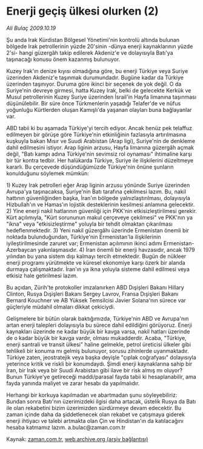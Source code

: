 # Enerji geçiş ülkesi olurken (2)

*Ali Bulaç 2009.10.19*

<tr><td class="metin" colspan="2" style="padding-top: 20px; padding-left: 5px; padding-right: 10px;">Şu anda Irak Kürdistan Bölgesel Yönetimi'nin kontrolü altında bulunan bölgede Irak petrollerinin yüzde 20'sinin -dünya enerji kaynaklarının yüzde 2'si- hangi güzergâh takip edilerek Akdeniz'e ve dolayısıyla Batı'ya taşınacağı konusu önem kazanmış bulunuyor.</td></tr><tr><td class="metin" colspan="2" style="padding-top: 20px; padding-left: 5px; padding-right: 10px;"><p> Kuzey Irak'ın denize kıyısı olmadığına göre, bu enerji Türkiye veya Suriye üzerinden Akdeniz'e taşınmak durumundadır. Bugüne kadar da Türkiye üzerinden taşınıyor. Duruma göre ikinci bir seçenek de yok değil. O da Suriye'nin devreye girmesi, hatta Kuzey Irak, belki de gelecekte Kerkük ve Musul petrollerinin Kuzey Suriye üzerinden İsrail'in Hayfa limanına taşınması düşünülebilir. Bir süre önce Türkmenlerin yaşadığı Telafer'de ve nüfus yoğunluğu Kürtlerden oluşan Kamışlı'da yaşanan olayları buna bağlayanlar var.
<p>ABD tabii ki bu aşamada Türkiye'yi tercih ediyor. Ancak henüz pek telaffuz edilmeyen bir görüşe göre Türkiye'nin etkinliğinin fazlasıyla artırılmasına kuşkuyla bakan Mısır ve Suudi Arabistan (Arap ligi), Suriye'nin de denkleme dahil edilmesini istiyor. Arap liginin arzusu, Hayfa limanına güzergâh açmak değil, "Batı kampı adına Türkiye'nin sevimsiz rol oynaması" ihtimaline karşı bir tür kontra tedbir. Her halükarda Türkiye, Suriye ile ilişkilerini düzeltmeye kararlı. Bu çerçevede düşündüğümüzde Türkiye'nin önüne şunların konulduğunu söylemek mümkün:
<p>1) Kuzey Irak petrolleri eğer Arap liginin arzusu yönünde Suriye üzerinden Avrupa'ya taşınacaksa, Suriye'nin Batı tarafına çekilmesi lazım. Bu, nakil hattının güvenliğinden başka, İran'ın bölgede yalnızlaştırılması, dolayısıyla Hizbullah'ın ve Hamas'ın lojistik desteklerinin kesilmesi anlamına gelecektir. 2) Yine enerji nakil hatlarının güvenliği için PKK'nin etkisizleştirilmesi gerekir. Kürt açılımıyla, "Kürt sorununun makul çerçeveye çekilmesi" ve PKK'nın ya "ikna" veya "etkisizleştirme" yoluyla bir tehdit olmaktan çıkarılması hedeflenmektedir. 3) Yeni nakil güzergâhı üzerinde Ermenistan önemli bir noktada bulunduğundan, Türkiye'nin Ermenistan'la ilişkilerinin iyileştirilmesinde zaruret var; Ermenistan açılımının ikinci adımı Ermenistan-Azerbaycan yakınlaşmasıdır. 4) İran önemli bir enerji havzasıdır, ancak 1979 yılından bu yana sistem dışı kalmayı tercih etmektedir. Bugün de nükleer enerji programı yürütmekte ve küresel ekonomiye karşı özerk bir alanda durmaya çalışmaktadır. İran'ın ya ikna yoluyla sisteme dahil edilmesi veya etkisiz hale getirilmesi lazım.
<p>Bu açıdan, Zürih'te protokoller imzalanırken ABD Dışişleri Bakanı Hillary Clinton, Rusya Dışişleri Bakanı Sergey Lavrov, Fransa Dışişleri Bakanı Bernard Kouchner ve AB Yüksek Temsilcisi Javier Solana'nın sürece var güçleriyle müdahil olmaları dikkat çekiciydi.
<p>Gelişmelere bir bütün olarak baktığımızda, Türkiye'nin ABD ve Avrupa'nın artan enerji talepleri dolayısıyla bu sürece dahil edildiğini görüyoruz. Enerji kaynakları üzerinde ne kadar büyük bir kavga varsa, nakil hatları üzerinde de o kadar büyük bir kavga vardır, olması mukadderdir. Acaba, "Türkiye, enerji santrali ve transit ülkesi" haline gelmekle, petrol üreticisi ülkeler gibi tehlikeli bir konuma mı gelmiş bulunuyor, sorusu zihinlerde uyanmaktadır. Türkiye zaten, jeostratejik veya başka deyişle "çıplak coğrafyası" dolayısıyla yeterince kritik ve riskli bir konumdaydı. Şimdi enerji kaynaklarına sahip bir İran, bir Irak veya bir Suudi Arabistan gibi ilave bir risk almış mı oluyor? Bunun Türkiye'ye getireceği maddi/parasal fayda tabii ki hesaplanabilir, ama fayda yanında maliyet ve zarar hesabı da yapılmalıdır.
<p>Herhangi bir korkuya kapılmadan ve abartmadan şunu söyleyebiliriz: Bundan sonra Batı'nın üzerimizdeki ilgisi daha artacak, üstelik Rusya da Batı ile olan rekabetini bizim üzerimizden sürdürmeye devam edecektir. Bu zaman içinde daha da şiddetlenecek olan rekabet ve çatışmaya giderek enerji ihtiyacı ve talebi artmakta olan Çin ve Hindistan'ın da katılacağını hesaba katmamız lazım. a.bulac@zaman.com.tr<br/></p></p></p></p></p></p></td></tr>

Kaynak: [zaman.com.tr](http://zaman.com.tr/yazar.do?yazino=905005), [web.archive.org (arşiv bağlantısı)](http://web.archive.org/web/20091025101720/http://www.zaman.com.tr:80/yazar.do?yazino=905005)
